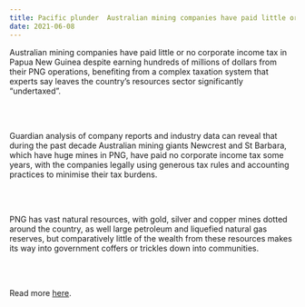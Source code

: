 ```yaml
---
title: Pacific plunder  Australian mining companies have paid little or no corporate income tax in PNG despite huge profits
date: 2021-06-08
---
```


<p>Australian mining companies have paid little or no corporate income tax in Papua New Guinea despite earning hundreds of millions of dollars from their PNG operations, benefiting from a complex taxation system that experts say leaves the country’s resources sector significantly “undertaxed”.</p><br><br>

<p>Guardian analysis of company reports and industry data can reveal that during the past decade Australian mining giants Newcrest and St Barbara, which have huge mines in PNG, have paid no corporate income tax some years, with the companies legally using generous tax rules and accounting practices to minimise their tax burdens.</p><br><br>

<p>PNG has vast natural resources, with gold, silver and copper mines dotted around the country, as well large petroleum and liquefied natural gas reserves, but comparatively little of the wealth from these resources makes its way into government coffers or trickles down into communities.</p><br><br>

<p>Read more <a href="https://www.theguardian.com/world/2021/jun/09/australian-mining-companies-have-paid-little-or-no-corporate-income-tax-in-png-despite-huge-profits">here</a>.</p>